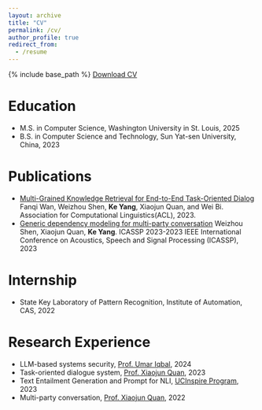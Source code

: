```yaml
---
layout: archive
title: "CV"
permalink: /cv/
author_profile: true
redirect_from:
  - /resume
---
```


{% include base_path %}
[Download CV](/files/CV.pdf)

Education
======
* M.S. in Computer Science, Washington University in St. Louis, 2025
* B.S. in Computer Science and Technology, Sun Yat-sen University, China, 2023


Publications
======
* [Multi-Grained Knowledge Retrieval for End-to-End Task-Oriented Dialog](publication/number2)
  Fanqi Wan, Weizhou Shen, **Ke Yang**, Xiaojun Quan, and Wei Bi. Association for Computational Linguistics(ACL), 2023.
* [Generic dependency modeling for multi-party conversation](publication/number1)
  Weizhou Shen, Xiaojun Quan, **Ke Yang**. ICASSP 2023-2023 IEEE International Conference on Acoustics, Speech and Signal Processing (ICASSP), 2023

Internship
======
* State Key Laboratory of Pattern Recognition, Institute of Automation, CAS, 2022

Research Experience
======
* LLM-based systems security, [Prof. Umar Iqbal](https://umariqbal.com/index.html), 2024
* Task-oriented dialogue system, [Prof. Xiaojun Quan](https://sites.google.com/site/xiaojunquan), 2023
* Text Entailment Generation and Prompt for NLI, [UCInspire Program](https://sites.uci.edu/ucinspire/), 2023
* Multi-party conversation, [Prof. Xiaojun Quan](https://sites.google.com/site/xiaojunquan), 2022